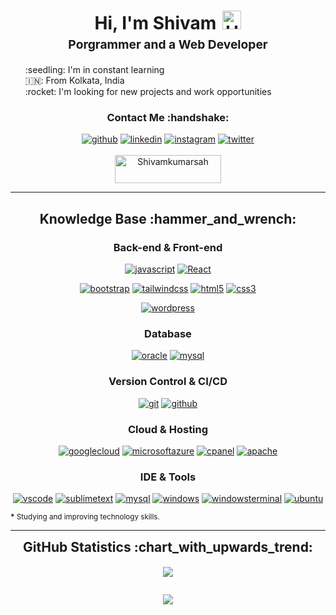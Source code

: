 <h1 style="text-align: center;margin-bottom: 5px;">Hi, I'm Shivam<img src="https://raw.githubusercontent.com/iampavangandhi/iampavangandhi/master/gifs/Hi.gif" alt="Hi" style="width: 30px;margin-left: 10px;"></h1>
<h3 style="font-size: 1.2rem; text-align: center;margin: 0 0 20px 0;">Porgrammer and a Web Developer</h3>

<ul style="list-style: none;">
<li>:seedling: I'm in constant learning</li>
<li>🇮🇳: From Kolkata, India</li>
<li>:rocket: I'm looking for new projects and work opportunities</li>
</ul>
<div align="center">
<h3>Contact Me :handshake:</h3>
<a href="https://github.com/ShivamKumarSah" target="_blank"><img src="https://img.shields.io/badge/-ShivamKumarSah-black?logo=github&style=flat-square" alt="github"/></a>
<a href="https://www.linkedin.com/in/garbinmarcelo" target="_blank"><img src="https://img.shields.io/badge/-shivam_sah-blue?logo=linkedin&style=flat-square" alt="linkedin"></a>
<a href="https://www.instagram.com/i_am_shivam_sah" target="_blank"><img src="https://img.shields.io/badge/-i_am_shivam_sah-pink?logo=instagram&textColor=white&style=flat-square" alt="instagram"/></a>
<a href="https://twitter.com/I_am_Shivam_Sah" target="_blank"><img src="https://img.shields.io/badge/-I_am_Shivam_Sah-blue?logo=twitter&logoColor=white&style=flat-square" alt="twitter"/></a>
<br/><br/>
<a href="https://www.buymeacoffee.com/DeveloperBros" target="_blank"><img src="https://cdn.buymeacoffee.com/buttons/v2/default-yellow.png" height="45" width="170" alt="Shivamkumarsah" /></a>
</div>


---

<div align="center">
<h2>Knowledge Base :hammer_and_wrench:</h2>

<h3>Back-end & Front-end</h3>


<a href="https://developer.mozilla.org/en-US/docs/Web/JavaScript" target="_blank"><img src="https://img.shields.io/badge/JavaScript-white.svg?style=for-the-badge&logo=javascript&logoColor=#F7DF1E" alt="javascript"/></a>
<a href="https://reactjs.org//" target="_blank"><img src="https://img.shields.io/badge/-React-white?logo=react&style=for-the-badge" alt="React"/></a>

<a href="https://getbootstrap.com/" target="_blank"><img src="https://img.shields.io/badge/-Bootstrap-white?logo=bootstrap&logoColor=7952B3&style=for-the-badge" alt="bootstrap"/></a>
<a href="https://tailwindcss.com/" target="_blank"><img src="https://img.shields.io/badge/-tailwind css*-white?logo=tailwindcss&logoColor=06B6D4&style=for-the-badge" alt="tailwindcss"/></a>
<a href="https://html.spec.whatwg.org/multipage/" target="_blank"><img src="https://img.shields.io/badge/-HTML-white?logo=html5&style=for-the-badge" alt="html5"/></a>
<a href="https://www.w3.org/Style/CSS" target="_blank"><img src="https://img.shields.io/badge/-CSS-white?logo=css3&logoColor=1572B6&style=for-the-badge" alt="css3"/></a>



<a href="https://wordpress.com/" target="_blank"><img src="https://img.shields.io/badge/-wordpress-white?logo=wordpress&logoColor=21759B&style=for-the-badge" alt="wordpress"/></a>


<h3>Database</h3>

<a href="https://www.oracle.com/in/database//" target="_blank"><img src="https://img.shields.io/badge/-oracle-white?logo=oracle&logoColor=4479A1&style=for-the-badge" alt="oracle"/></a>
<a href="https://www.mysql.com/" target="_blank"><img src="https://img.shields.io/badge/-mysql-white?logo=mysql&logoColor=4479A1&style=for-the-badge" alt="mysql"/></a>


<h3>Version Control & CI/CD</h3>
<a href="https://git-scm.com/" target="_blank"><img src="https://img.shields.io/badge/-git-white?logo=git&logoColor=F05032&style=for-the-badge" alt="git"/></a>
<a href="https://github.com/" target="_blank"><img src="https://img.shields.io/badge/-github-white?logo=github&logoColor=181717&style=for-the-badge" alt="github"/></a>


<h3>Cloud & Hosting</h3>

<a href="https://cloud.google.com/" target="_blank"><img src="https://img.shields.io/badge/-google_cloud-white?logo=googlecloud&logoColor=232F3E&style=for-the-badge" alt="googlecloud"/></a>
<a href="https://app.axure.cloud/" target="_blank"><img src="https://img.shields.io/badge/-microsoft_azure-white?logo=microsoftazure&logoColor=232F3E&style=for-the-badge" alt="microsoftazure"/></a>
<a href="https://cpanel.net/" target="_blank"><img src="https://img.shields.io/badge/-cpanel-white?logo=cpanel&logoColor=FF6C2C&style=for-the-badge" alt="cpanel"/></a>
<a href="https://httpd.apache.org/" target="_blank"><img src="https://img.shields.io/badge/-apache-white?logo=apache&logoColor=D22128&style=for-the-badge" alt="apache"/></a>


<h3>IDE & Tools</h3>

<a href="https://code.visualstudio.com/" target="_blank"><img src="https://img.shields.io/badge/-vscode-white?logo=visualstudio&logoColor=000000&style=for-the-badge" alt="vscode"/></a>
<a href="https://www.sublimetext.com/" target="_blank"><img src="https://img.shields.io/badge/-sublime_text-white?logo=sublimetext&logoColor=FF9800&style=for-the-badge" alt="sublimetext"/></a>
<a href="https://www.mysql.com/products/workbench/" target="_blank"><img src="https://img.shields.io/badge/-mysql_workbench-white?logo=mysql&logoColor=4479A1&style=for-the-badge" alt="mysql"/></a>
<a href="https://www.microsoft.com/en-us/windows" target="_blank"><img src="https://img.shields.io/badge/-windows-white?logo=windows&logoColor=0078D6&style=for-the-badge" alt="windows"/></a>
<a href="https://github.com/microsoft/terminal" target="_blank"><img src="https://img.shields.io/badge/-windows_terminal-white?logo=windowsterminal&logoColor=4D4D4D&style=for-the-badge" alt="windowsterminal"/></a>
<a href="https://ubuntu.com/" target="_blank"><img src="https://img.shields.io/badge/-ubuntu-white?logo=ubuntu&logoColor=E95420&style=for-the-badge" alt="ubuntu"/></a>
</div>

<small><strong>*</strong> Studying and improving technology skills.</small>

---

<div align="center">
<h2 style="margin: 5px 10px;">GitHub Statistics :chart_with_upwards_trend:</h2> 
<div style="display: flex; align-items: center; justify-content: center;">

[![](https://github-readme-streak-stats.herokuapp.com/?user=ShivamKumarSah&theme=tokyonight&hide_border=true)](https://github.com/ShivamKumarSah)

</div>
</div>

<div align="center">

![](https://komarev.com/ghpvc/?username=ShivamKumarSah&style=flat-square)

</div>
